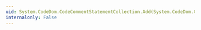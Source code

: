 ```yaml
---
uid: System.CodeDom.CodeCommentStatementCollection.Add(System.CodeDom.CodeCommentStatement)
internalonly: False
---
```

